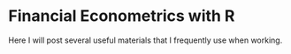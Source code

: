 # Financial Econometrics with R
Here I will post several useful materials that I frequently use when working.
